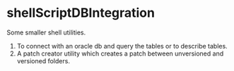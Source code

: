 # shellScriptDBIntegration
Some smaller shell utilities.

1. To connect with an oracle db and query the tables or to describe tables.
2. A patch creator utility which creates a patch between unversioned and versioned folders.

